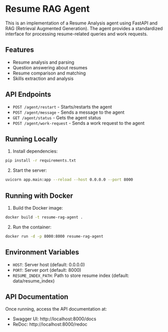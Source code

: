 # Resume RAG Agent

This is an implementation of a Resume Analysis agent using FastAPI and RAG (Retrieval Augmented Generation). The agent provides a standardized interface for processing resume-related queries and work requests.

## Features

- Resume analysis and parsing
- Question answering about resumes
- Resume comparison and matching
- Skills extraction and analysis

## API Endpoints

- `POST /agent/restart` - Starts/restarts the agent
- `POST /agent/message` - Sends a message to the agent
- `GET /agent/status` - Gets the agent status
- `POST /agent/work-request` - Sends a work request to the agent

## Running Locally

1. Install dependencies:
```bash
pip install -r requirements.txt
```

2. Start the server:
```bash
uvicorn app.main:app --reload --host 0.0.0.0 --port 8000
```

## Running with Docker

1. Build the Docker image:
```bash
docker build -t resume-rag-agent .
```

2. Run the container:
```bash
docker run -d -p 8000:8000 resume-rag-agent
```

## Environment Variables

- `HOST`: Server host (default: 0.0.0.0)
- `PORT`: Server port (default: 8000)
- `RESUME_INDEX_PATH`: Path to store resume index (default: data/resume_index)

## API Documentation

Once running, access the API documentation at:
- Swagger UI: http://localhost:8000/docs
- ReDoc: http://localhost:8000/redoc 
